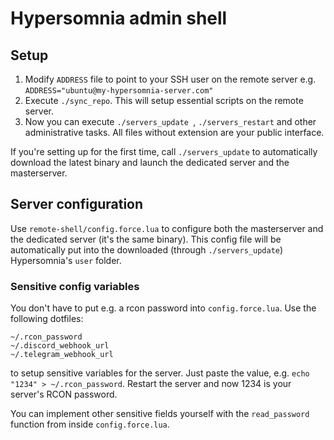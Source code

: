 # Hypersomnia admin shell

## Setup

1. Modify ``ADDRESS`` file to point to your SSH user on the remote server e.g. ``ADDRESS="ubuntu@my-hypersomnia-server.com"``
2. Execute ``./sync_repo``. This will setup essential scripts on the remote server.
3. Now you can execute ``./servers_update ``, ``./servers_restart`` and other administrative tasks. All files without extension are your public interface.

If you're setting up for the first time, call ``./servers_update`` to automatically download the latest binary and launch the dedicated server and the masterserver.

## Server configuration

Use ``remote-shell/config.force.lua`` to configure both the masterserver and the dedicated server (it's the same binary).
This config file will be automatically put into the downloaded (through ``./servers_update``) Hypersomnia's ``user`` folder.


### Sensitive config variables

You don't have to put e.g. a rcon password into ``config.force.lua``.
Use the following dotfiles:

```
~/.rcon_password
~/.discord_webhook_url
~/.telegram_webhook_url
```

to setup sensitive variables for the server. Just paste the value, e.g. ``echo "1234" > ~/.rcon_password``.
Restart the server and now 1234 is your server's RCON password.

You can implement other sensitive fields yourself with the ``read_password`` function from inside ``config.force.lua``.
